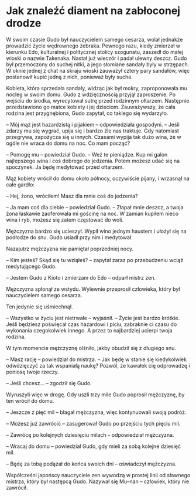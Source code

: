 # Jak znaleźć diament na zabłoconej drodze

W swoim czasie Gudo był nauczycielem samego cesarza, wolał jednakże prowadzić życie wędrownego żebraka. Pewnego razu, kiedy zmierzał w kierunku Edo, kulturalnej i politycznej stolicy szogunatu, zaszedł do małej wioski o nazwie Takenaka. Nastał już wieczór i padał ulewny deszcz. Gudo był przemoczony do suchej nitki, a jego słomiane sandały były w strzępach. W oknie jednej z chat na skraju wioski zauważył cztery pary sandałów, więc postanowił kupić jedną z nich, ponieważ były suche.

Kobieta, która sprzedała sandały, widząc jak był mokry, zaproponowała mu nocleg w swoim domu. Gudo z wdzięcznością przyjął zaproszenie. Po wejściu do środka, wyrecytował sutrę przed rodzinnym ołtarzem. Następnie przedstawiono go matce kobiety i jej dzieciom. Zauważywszy, że cała rodzina jest przygnębiona, Gudo zapytał, co takiego się wydarzyło.

– Mój mąż jest hazardzistą i pijakiem – odpowiedziała gospodyni. – Jeśli zdarzy mu się wygrać, upija się i bardzo źle nas traktuje. Gdy natomiast przegrywa, zapożycza się u innych. Czasami wypija tak dużo wina, że w ogóle nie wraca do domu na noc. Co mam począć?

– Pomogę mu – powiedział Gudo. – Weź te pieniądze. Kup mi galon najlepszego wina i coś dobrego do jedzenia. Potem możesz udać się na spoczynek. Ja będę medytować przed ołtarzem.

Mąż kobiety wrócił do domu około północy, oczywiście pijany, i wrzasnął na całe gardło:

– Hej, żono, wróciłem! Masz dla mnie coś do jedzenia?

– Ja mam coś dla ciebie – powiedział Gudo. – Złapał mnie deszcz, a twoja żona łaskawie zaoferowała mi gościnę na noc. W zamian kupiłem nieco wina i ryb, możesz się zatem częstować do woli.

Mężczyzna bardzo się ucieszył. Wypił wino jednym haustem i ułożył się na podłodze do snu. Gudo usiadł przy nim i medytował.

Nazajutrz mężczyzna nie pamiętał poprzedniej nocy.

– Kim jesteś? Skąd się tu wziąłeś? – zapytał zaraz po przebudzeniu wciąż medytującego Gudo.

– Jestem Gudo z Kioto i zmierzam do Edo – odparł mistrz zen.

Mężczyzna spłonął ze wstydu. Wylewnie przeprosił człowieka, który był nauczycielem samego cesarza.

Ten jedynie się uśmiechnął.

– Wszystko w życiu jest nietrwałe – wyjaśnił. – Życie jest bardzo krótkie. Jeśli będziesz poświęcał czas hazardowi i piciu, zabraknie ci czasu do wykonania czegokolwiek innego. A przez to najbardziej ucierpi twoja rodzina.

W tym momencie mężczyznę olśniło, jakby obudził się z długiego snu.

– Masz rację – powiedział do mistrza. – Jak będę w stanie się kiedykolwiek odwdzięczyć za tak wspaniałą naukę? Pozwól, że kawałek cię odprowadzę i poniosę twoje rzeczy.

– Jeśli chcesz… – zgodził się Gudo.

Wyruszyli więc w drogę. Gdy uszli trzy mile Gudo poprosił mężczyznę, by ten wrócił do domu.

– Jeszcze z pięć mil – błagał mężczyzna, więc kontynuowali swoją podróż.

– Możesz już zawrócić – zasugerował Gudo po przejściu tych pięciu mil.

– Zawrócę po kolejnych dziesięciu milach – odpowiedział mężczyzna.

– Wracaj do domu – powiedział Gudo, gdy mieli za sobą kolejne dziesięć mil.

– Będę za tobą podążał do końca swoich dni – oświadczył mężczyzna.

Współcześni japońscy nauczyciele zen wywodzą w prostej linii od sławnego mistrza, który był następcą Gudo. Nazywał się Mu–nan – człowiek, który nie zawrócił.

